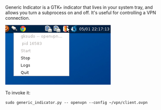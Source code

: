 Generic Indicator is a GTK+ indicator that lives in your system tray,
and allows you turn a subprocess on and off.  It's useful for
controlling a VPN connection.

![screenshot](http://github.com/philz/generic_indicator/raw/master/screenshot.png)

To invoke it:

    sudo generic_indicator.py -- openvpn --config ~/vpn/client.ovpn
